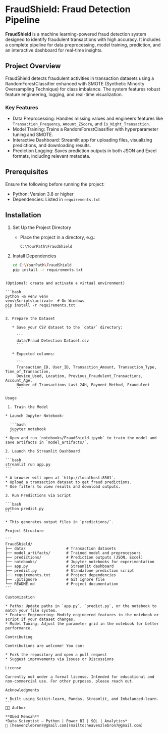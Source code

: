# FraudShield: Fraud Detection Pipeline

**FraudShield** is a machine learning-powered fraud detection system designed to identify fraudulent transactions with high accuracy. It includes a complete pipeline for data preprocessing, model training, prediction, and an interactive dashboard for real-time insights.

## Project Overview

FraudShield detects fraudulent activities in transaction datasets using a RandomForestClassifier enhanced with SMOTE (Synthetic Minority Oversampling Technique) for class imbalance. The system features robust feature engineering, logging, and real-time visualization.

### Key Features

- Data Preprocessing: Handles missing values and engineers features like `Transaction_Frequency`, `Amount_ZScore`, and `Is_Night_Transaction`.
- Model Training: Trains a RandomForestClassifier with hyperparameter tuning and SMOTE.
- Interactive Dashboard: Streamlit app for uploading files, visualizing predictions, and downloading results.
- Prediction Logging: Saves prediction outputs in both JSON and Excel formats, including relevant metadata.

## Prerequisites

Ensure the following before running the project:

- Python: Version 3.8 or higher
- Dependencies: Listed in `requirements.txt`

## Installation

1. Set Up the Project Directory
   - Place the project in a directory, e.g.:
     ```
     C:\YourPath\FraudShield
     ```

2. Install Dependencies
   ```bash
   cd C:\YourPath\FraudShield
   pip install -r requirements.txt
````

(Optional: create and activate a virtual environment)

```bash
python -m venv venv
venv\Scripts\activate  # On Windows
pip install -r requirements.txt
```

3. Prepare the Dataset

   * Save your CSV dataset to the `data/` directory:

     ```
     data/Fraud Detection Dataset.csv
     ```

   * Expected columns:

     ```
     Transaction_ID, User_ID, Transaction_Amount, Transaction_Type, Time_of_Transaction, 
     Device_Used, Location, Previous_Fraudulent_Transactions, Account_Age, 
     Number_of_Transactions_Last_24H, Payment_Method, Fraudulent
     ```

Usage

 1. Train the Model

* Launch Jupyter Notebook:

  ```bash
  jupyter notebook
  ```
* Open and run `notebooks/FraudShield.ipynb` to train the model and save artifacts in `model_artifacts/`.

2. Launch the Streamlit Dashboard

```bash
streamlit run app.py
```

* A browser will open at `http://localhost:8501`.
* Upload a transaction dataset to get fraud predictions.
* Use filters to view results and download outputs.

3. Run Predictions via Script

```bash
python predict.py
```

* This generates output files in `predictions/`.

Project Structure

```
FraudShield/
├── data/                  # Transaction datasets
├── model_artifacts/       # Trained model and preprocessors
├── predictions/           # Prediction outputs (JSON, Excel)
├── notebooks/             # Jupyter notebooks for experimentation
├── app.py                 # Streamlit dashboard
├── predict.py             # Standalone prediction script
├── requirements.txt       # Project dependencies
├── .gitignore             # Git ignore file
└── README.md              # Project documentation
```

Customization

* Paths: Update paths in `app.py`, `predict.py`, or the notebook to match your file system.
* Feature Engineering: Modify engineered features in the notebook or script if your dataset changes.
* Model Tuning: Adjust the parameter grid in the notebook for better performance.

Contributing

Contributions are welcome! You can:

* Fork the repository and open a pull request
* Suggest improvements via Issues or Discussions

License

Currently not under a formal license. Intended for educational and non-commercial use. For other purposes, please reach out.

Acknowledgments

* Built using Scikit-learn, Pandas, Streamlit, and Imbalanced-learn.
```
👨‍💻 Author

**Obed Mensah**  
*Data Scientist — Python | Power BI | SQL | Analytics*  
📧 [heavenzlebron7@gmail.com](mailto:heavenzlebron7@gmail.com)

